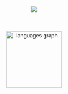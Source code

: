 <div align="center">
  <img src="https://github-readme-stats-abtrax.vercel.app/api?hide_title=true&hide_rank=false&show_icons=true&card_width=400&disable_animations=false&locale=en&username=sheepzh" heigh="150"/>
</div>
<br/><br/><br/>
<div align="center">
  <img src="https://github-readme-stats-abtrax.vercel.app/api/top-langs?locale=en&hide_title=false&layout=compact&card_width=400&langs_count=5&username=sheepzh" height="150" alt="languages graph"  />
</div>
